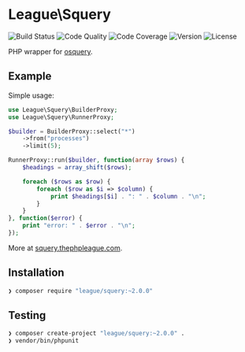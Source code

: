 # League\Squery

![Build Status](http://img.shields.io/travis/thephpleague/squery.svg?style=flat-square)
![Code Quality](http://img.shields.io/scrutinizer/g/thephpleague/squery.svg?style=flat-square)
![Code Coverage](http://img.shields.io/scrutinizer/coverage/g/thephpleague/squery.svg?style=flat-square)
![Version](http://img.shields.io/packagist/v/league/squery.svg?style=flat-square)
![License](http://img.shields.io/packagist/l/league/squery.svg?style=flat-square)

PHP wrapper for [osquery](http://osquery.io).

## Example

Simple usage:

```php
use League\Squery\BuilderProxy;
use League\Squery\RunnerProxy;

$builder = BuilderProxy::select("*")
    ->from("processes")
    ->limit(5);

RunnerProxy::run($builder, function(array $rows) {
    $headings = array_shift($rows);

    foreach ($rows as $row) {
        foreach ($row as $i => $column) {
            print $headings[$i] . ": " . $column . "\n";
        }
    }
}, function($error) {
    print "error: " . $error . "\n";
});
```

More at [squery.thephpleague.com](http://squery.thephpleague.com/examples).

## Installation

```sh
❯ composer require "league/squery:~2.0.0"
```

## Testing

```sh
❯ composer create-project "league/squery:~2.0.0" .
❯ vendor/bin/phpunit
```
